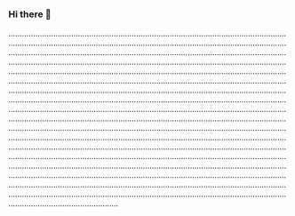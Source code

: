 ### Hi there 👋

.........................................................................................................................................................................................................................................................................................................................................................................................................................................................................................................................................................................................................................................................................................................................................................................................................................................................................................................................................................................................................................................................................................................................................................................................................................................................................................................................................................................................................................................................................................................................................................................................................................................................................................................................................................................................................................................................................................................................................................................................................................................................................................................................................................................................................................................................................................................................................................................
